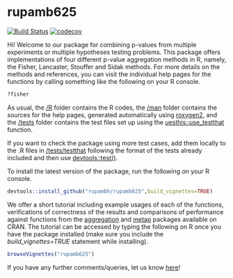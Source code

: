 # rupamb625
[![Build Status](https://img.shields.io/travis/rupambh/rupamb625/master.svg)](https://travis-ci.org/rupambh/rupamb625) [![codecov](https://codecov.io/github/rupambh/rupamb625/branch/master/graphs/badge.svg)](https://codecov.io/github/rupambh/rupamb625) 

Hi! Welcome to our package for combining p-values from multiple experiments or multiple hypotheses testing problems. This package offers implementations of four different p-value aggregation methods in R, namely, the Fisher, Lancaster, Stouffer and Sidak methods. For more details on the methods and references, you can visit the individual help pages for the functions by calling something like the following on your R console.

```R
?fisher
```

As usual, the [/R](https://github.com/rupambh/rupamb625/tree/master/R) folder contains the R codes, the [/man](https://github.com/rupambh/rupamb625/tree/master/man) folder contains the sources for the help pages, generated automatically using [roxygen2](https://cran.r-project.org/web/packages/roxygen2), and the [/tests](https://github.com/rupambh/rupamb625/tree/master/tests) folder contains the test files set up using the [uesthis::use_testthat](https://www.rdocumentation.org/packages/usethis/versions/1.5.1/topics/use_testthat) function.

If you want to check the package using more test cases, add them locally to the .R files in [/tests/testthat](https://github.com/rupambh/rupamb625/tree/master/tests/testthat) following the format of the tests already included and then use [devtools::test()](https://www.rdocumentation.org/packages/devtools/versions/2.2.1/topics/test).

To install the latest version of the package, run the following on your R console.

```R
devtools::install_github("rupambh/rupamb625",build_vignettes=TRUE)
```

We offer a short tutorial including example usages of each of the functions, verifications of correctness of the results and comparisons of performance against functions from the [aggregation](https://cran.r-project.org/web/packages/aggregation/index.html) and [metap](https://cran.r-project.org/web/packages/metap/index.html) packages available on CRAN. The tutorial can be accessed by typing the following on R once you have the package installed (make sure you include the *build_vignettes=TRUE* statement while installing).

```R
browseVignettes("rupamb625")
```

If you have any further comments/queries, let us know [here](mailto:rupamb@umich.edu)!
